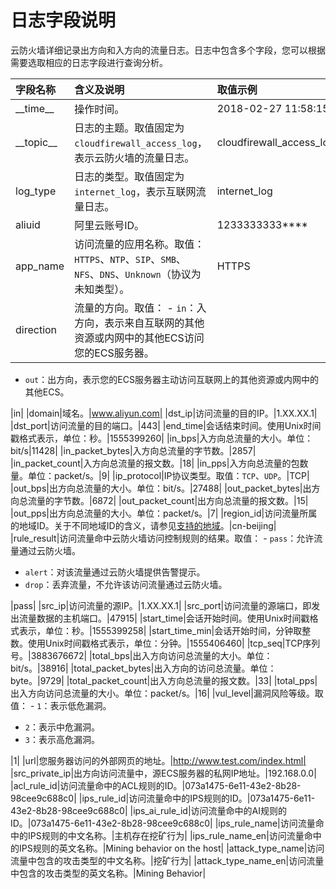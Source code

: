 # 日志字段说明

云防火墙详细记录出方向和入方向的流量日志。日志中包含多个字段，您可以根据需要选取相应的日志字段进行查询分析。

|字段名称|含义及说明|取值示例|
|:---|:----|:---|
|\_\_time\_\_|操作时间。|2018-02-27 11:58:15|
|\_\_topic\_\_|日志的主题。取值固定为`cloudfirewall_access_log`，表示云防火墙的流量日志。|cloudfirewall\_access\_log|
|log\_type|日志的类型。取值固定为`internet_log`，表示互联网流量日志。|internet\_log|
|aliuid|阿里云账号ID。|1233333333\*\*\*\*|
|app\_name|访问流量的应用名称。取值：`HTTPS`、`NTP`、`SIP`、`SMB`、`NFS`、`DNS`、`Unknown`（协议为未知类型）。|HTTPS|
|direction|流量的方向。取值： -   `in`：入方向，表示来自互联网的其他资源或内网中的其他ECS访问您的ECS服务器。
-   `out`：出方向，表示您的ECS服务器主动访问互联网上的其他资源或内网中的其他ECS。

|in|
|domain|域名。|www.aliyun.com|
|dst\_ip|访问流量的目的IP。|1.XX.XX.1|
|dst\_port|访问流量的目的端口。|443|
|end\_time|会话结束时间。使用Unix时间戳格式表示，单位：秒。|1555399260|
|in\_bps|入方向总流量的大小。单位：bit/s|11428|
|in\_packet\_bytes|入方向总流量的字节数。|2857|
|in\_packet\_count|入方向总流量的报文数。|18|
|in\_pps|入方向总流量的包数量。单位：packet/s。|9|
|ip\_protocol|IP协议类型。取值：`TCP`、`UDP`。|TCP|
|out\_bps|出方向总流量的大小。单位：bit/s。|27488|
|out\_packet\_bytes|出方向总流量的字节数。|6872|
|out\_packet\_count|出方向总流量的报文数。|15|
|out\_pps|出方向总流量的大小。单位：packet/s。|7|
|region\_id|访问流量所属的地域ID。关于不同地域ID的含义，请参见[支持的地域](/cn.zh-CN/产品简介/支持的地域.md)。|cn-beijing|
|rule\_result|访问流量命中云防火墙访问控制规则的结果。取值： -   `pass`：允许流量通过云防火墙。
-   `alert`：对该流量通过云防火墙提供告警提示。
-   `drop`：丢弃流量，不允许该访问流量通过云防火墙。

|pass|
|src\_ip|访问流量的源IP。|1.XX.XX.1|
|src\_port|访问流量的源端口，即发出流量数据的主机端口。|47915|
|start\_time|会话开始时间。使用Unix时间戳格式表示，单位：秒。|1555399258|
|start\_time\_min|会话开始时间，分钟取整数。使用Unix时间戳格式表示，单位：分钟。|1555406460|
|tcp\_seq|TCP序列号。|3883676672|
|total\_bps|出入方向访问总流量的大小。单位：bit/s。|38916|
|total\_packet\_bytes|出入方向的访问总流量。单位：byte。|9729|
|total\_packet\_count|出入方向总流量的报文数。|33|
|total\_pps|出入方向访问总流量的大小。单位：packet/s。|16|
|vul\_level|漏洞风险等级。取值： -   `1`：表示低危漏洞。
-   `2`：表示中危漏洞。
-   `3`：表示高危漏洞。

|1|
|url|您服务器访问的外部网页的地址。|http://www.test.com/index.html|
|src\_private\_ip|出方向访问流量中，源ECS服务器的私网IP地址。|192.168.0.0|
|acl\_rule\_id|访问流量命中的ACL规则的ID。|073a1475-6e11-43e2-8b28-98cee9c688c0|
|ips\_rule\_id|访问流量命中的IPS规则的ID。|073a1475-6e11-43e2-8b28-98cee9c688c0|
|ips\_ai\_rule\_id|访问流量命中的AI规则的ID。|073a1475-6e11-43e2-8b28-98cee9c688c0|
|ips\_rule\_name|访问流量命中的IPS规则的中文名称。|主机存在挖矿行为|
|ips\_rule\_name\_en|访问流量命中的IPS规则的英文名称。|Mining behavior on the host|
|attack\_type\_name|访问流量中包含的攻击类型的中文名称。|挖矿行为|
|attack\_type\_name\_en|访问流量中包含的攻击类型的英文名称。|Mining Behavior|

